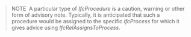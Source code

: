 > NOTE&nbsp; A particular type of _IfcProcedure_ is a caution, warning or other form of advisory note. Typically, it is anticipated that such a procedure would be assigned to the specific _IfcProcess_ for which it gives advice using _IfcRelAssignsToProcess_.